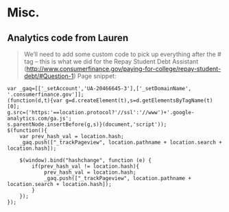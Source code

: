 Misc.
=====

## Analytics code from Lauren

> We’ll need to add some custom code to pick up everything after the # tag – this is what we did for the Repay Student Debt Assistant (http://www.consumerfinance.gov/paying-for-college/repay-student-debt/#Question-1)
Page snippet:

```JS
var _gaq=[['_setAccount','UA-20466645-3'],['_setDomainName', '.consumerfinance.gov']];
(function(d,t){var g=d.createElement(t),s=d.getElementsByTagName(t)[0];
g.src=('https:'==location.protocol?'//ssl':'//www')+'.google-analytics.com/ga.js';
s.parentNode.insertBefore(g,s)}(document,'script'));
$(function(){
    var prev_hash_val = location.hash;
    _gaq.push(["_trackPageview", location.pathname + location.search + location.hash]);

    $(window).bind("hashchange", function (e) {
        if(prev_hash_val != location.hash){
            prev_hash_val = location.hash;
            _gaq.push(["_trackPageview", location.pathname + location.search + location.hash]);
        }
    });
});
```
